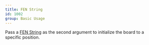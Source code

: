 ```yaml
---
title: FEN String
id: 1002
group: Basic Usage
---
```


Pass a <a href="{{ '/docs/#fen_string' | url }}">FEN String</a> as the second argument to initialize the board to a specific position.
